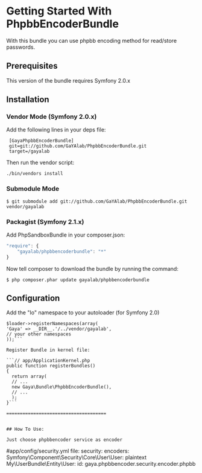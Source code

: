 Getting Started With PhpbbEncoderBundle
=====================================

With this bundle you can use phpbb encoding method for read/store passwords.

## Prerequisites

This version of the bundle requires Symfony 2.0.x


## Installation


### Vendor Mode (Symfony 2.0.x)

Add the following lines in your deps file:

```
 [GayaPhpbbEncoderBundle]
 git=git://github.com/GaYAlab/PhpbbEncoderBundle.git
 target=/gayalab 
```

Then run the vendor script:

```./bin/vendors install```

### Submodule Mode

```$ git submodule add git://github.com/GaYAlab/PhpbbEncoderBundle.git vendor/gayalab```

### Packagist (Symfony 2.1.x)

Add PhpSandboxBundle in your composer.json:

```js
"require": {
	"gayalab/phpbbencoderbundle": "*"
}
```

Now tell composer to download the bundle by running the command:

```
$ php composer.phar update gayalab/phpbbencoderbundle
```


## Configuration

Add the "Io" namespace to your autoloader (for Symfony 2.0)

```// app/autoload.php
$loader->registerNamespaces(array(
'Gaya' => __DIR__.'/../vendor/gayalab',
// your other namespaces
));```

Register Bundle in kernel file:

```// app/ApplicationKernel.php
public function registerBundles()
{
  return array(
  // ...
  new Gaya\Bundle\PhpbbEncoderBundle(),
  // ...
  );
}```

=====================================


## How To Use:

Just choose phpbbencoder service as encoder

```
#app/config/security.yml file:
security:
    encoders:
        Symfony\Component\Security\Core\User\User: plaintext
        My\UserBundle\Entity\User:
          id: gaya.phpbbencoder.security.encoder.phpbb
```
